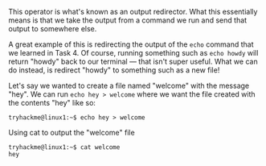 This operator is what's known as an output redirector. What this essentially means is that we take the output from a command we run and send that output to somewhere else.

A great example of this is redirecting the output of the `echo` command that we learned in Task 4. Of course, running something such as `echo howdy` will return "howdy" back to our terminal — that isn't super useful. What we can do instead, is redirect "howdy" to something such as a new file!

Let's say we wanted to create a file named "welcome" with the message "hey". We can run `echo hey > welcome` where we want the file created with the contents "hey" like so:


```shell-session
tryhackme@linux1:~$ echo hey > welcome
```

Using cat to output the "welcome" file

```shell-session
tryhackme@linux1:~$ cat welcome
hey
```